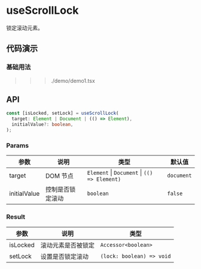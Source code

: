 # useScrollLock

锁定滚动元素。

## 代码演示

### 基础用法

>>> ./demo/demo1.tsx

## API

```typescript
const [isLocked, setLock] = useScrollLock(
  target: Element | Document | (() => Element),
  initialValue?: boolean,
);
```

### Params

| 参数         | 说明             | 类型                                         | 默认值       |
| ------------ | ---------------- | -------------------------------------------- | ------------ |
| target       | DOM 节点         | `Element` \| `Document` \| `(() => Element)` | `document`   |
| initialValue | 控制是否锁定滚动 | `boolean`                                    | `false`      |

### Result

| 参数     | 说明                   | 类型                        |
| -------- | ---------------------- | --------------------------- |
| isLocked | 滚动元素是否被锁定     | `Accessor<boolean>`         |
| setLock  | 设置是否锁定滚动       | `(lock: boolean) => void`   |
